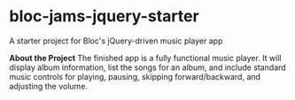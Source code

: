 # bloc-jams-jquery-starter

A starter project for Bloc's jQuery-driven music player app


**About the Project**
The finished app is a fully functional music player. It will display album information, list the songs for an album, and include standard music controls for playing, pausing, skipping forward/backward, and adjusting the volume.

